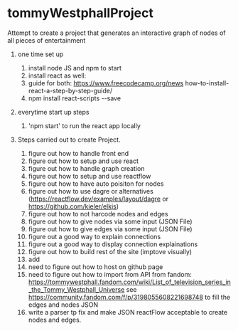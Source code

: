 # tommyWestphallProject
Attempt to create a project that generates an interactive graph of nodes of all pieces of entertainment

1) one time set up
    1) install node JS and npm to start
    2) install react as well: 
    3) guide for both: https://www.freecodecamp.org/news    how-to-install-react-a-step-by-step-guide/
    4) npm install react-scripts --save

1) everytime start up steps
    1) 'npm start' to run the react app locally


1) Steps carried out to create Project.

    1) figure out how to handle front end
    2) figure out how to setup and use react
    3) figure out how to handle graph creation
    4) figure out how to setup and use reactflow
    5) figure out how to have auto poisiton for nodes
    6) figure out how to use dagre or alternatives (https://reactflow.dev/examples/layout/dagre or https://github.com/kieler/elkjs)
    7) figure out how to not harcode nodes and edges
    8) figure out how to give nodes via some input (JSON File)
    9) figure out how to give edges via some input (JSON File)
    10) figure out a good way to explain connections
    11) figure out a good way to display connection explainations
    12) figure out how to build rest of the site (imptove visually)
    13) add 
    14) need to figure out how to host on github page
    15) need to figure out how to import from API from fandom: https://tommywestphall.fandom.com/wiki/List_of_television_series_in_the_Tommy_Westphall_Universe  see https://community.fandom.com/f/p/3198055608221698748 to fill the edges and nodes JSON 
    16) write a parser tp fix and make JSON reactFlow acceptable to create nodes and edges.
